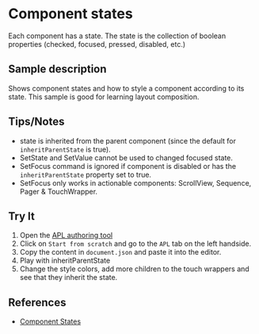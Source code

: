 # Component states

Each component has a state. The state is the collection of boolean properties (checked, focused, pressed, disabled, etc.)

## Sample description

Shows component states and how to style a component according to its state.
This sample is good for learning layout composition.

## Tips/Notes

- state is inherited from the parent component (since the default for  `inheritParentState` is true).
- SetState and SetValue cannot be used to changed focused state.
- SetFocus command is ignored if component is disabled or has the `inheritParentState` property set to true.
- SetFocus only works in actionable components: ScrollView, Sequence, Pager & TouchWrapper.

## Try It

1. Open the [APL authoring tool](https://developer.amazon.com/alexa/console/ask/displays)
1. Click on `Start from scratch` and go to the `APL` tab on the left handside.
1. Copy the content in `document.json` and paste it into the editor.
1. Play with inheritParentState
1. Change the style colors, add more children to the touch wrappers and see that they inherit the state.

## References

- [Component States](https://developer.amazon.com/en-US/docs/alexa/alexa-presentation-language/apl-style-definition-and-evaluation.html#component_state)
